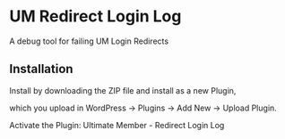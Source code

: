 # UM Redirect Login Log
A debug tool for failing UM Login Redirects

## Installation
Install by downloading the ZIP file and install as a new Plugin, 

which you upload in WordPress -> Plugins -> Add New -> Upload Plugin.

Activate the Plugin: Ultimate Member - Redirect Login Log
